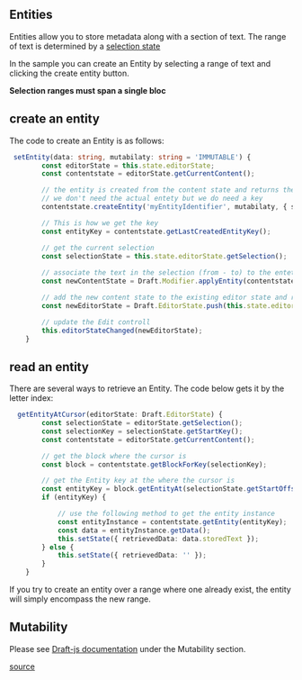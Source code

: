 ## Entities

Entities allow you to store metadata along with a section of text. The range of text is determined by a [selection state](/SelectionState)

In the sample you can create an Entity by selecting a range of text and clicking the create entity button.

**Selection ranges must span a single bloc**

## create an entity
The code to create an Entity is as follows:

``` typescript
 setEntity(data: string, mutabilaty: string = 'IMMUTABLE') {
        const editorState = this.state.editorState;
        const contentstate = editorState.getCurrentContent();

        // the entity is created from the content state and returns the actual entety
        // we don't need the actual entety but we do need a key
        contentstate.createEntity('myEntityIdentifier', mutabilaty, { storedText: data });

        // This is how we get the key
        const entityKey = contentstate.getLastCreatedEntityKey();

        // get the current selection
        const selectionState = this.state.editorState.getSelection();
       
        // associate the text in the selection (from - to) to the entety and get a new content state
        const newContentState = Draft.Modifier.applyEntity(contentstate, selectionState, entityKey);

        // add the new content state to the existing editor state and return a new editorstate
        const newEditorState = Draft.EditorState.push(this.state.editorState, newContentState, 'apply-entity');

        // update the Edit controll
        this.editorStateChanged(newEditorState);
    }
```

## read an entity
There are several ways to retrieve an Entity. The code below gets it by the letter index:
```typescript
  getEntityAtCursor(editorState: Draft.EditorState) {
        const selectionState = editorState.getSelection();
        const selectionKey = selectionState.getStartKey();
        const contentstate = editorState.getCurrentContent();

        // get the block where the cursor is
        const block = contentstate.getBlockForKey(selectionKey);

        // get the Entity key at the where the cursor is
        const entityKey = block.getEntityAt(selectionState.getStartOffset());
        if (entityKey) {

            // use the following method to get the entity instance
            const entityInstance = contentstate.getEntity(entityKey);
            const data = entityInstance.getData();
            this.setState({ retrievedData: data.storedText });
        } else {
            this.setState({ retrievedData: '' });
        }
    }
```
If you try to create an entity over a range where one already exist, the entity will simply encompass the new range.


## Mutability

Please see [Draft-js documentation](https://facebook.github.io/draft-js/docs/advanced-topics-entities.html)
under the Mutability section.

[source](https://github.com/Mair/react-meetup-draftjs/blob/master/src/draftjs/entity.tsx)


   